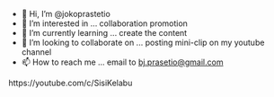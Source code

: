 - 👋 Hi, I’m @jokoprastetio
- 👀 I’m interested in ... collaboration promotion
- 🌱 I’m currently learning ... create the content
- 💞️ I’m looking to collaborate on ... posting mini-clip on my youtube channel
- 📫 How to reach me ... email to bj.prasetio@gmail.com

<!---
jokoprastetio/jokoprastetio is a ✨ special ✨ repository because its `README.md` (this file) appears on your GitHub profile.
You can click the Preview link to take a look at your changes.
---> https://youtube.com/c/SisiKelabu

